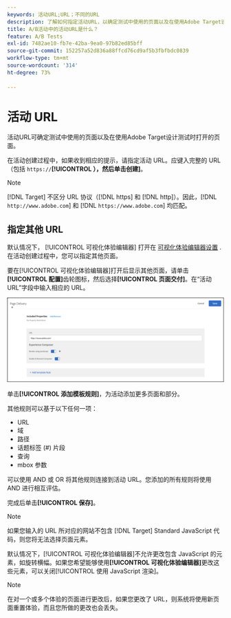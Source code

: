 ```yaml
---
keywords: 活动URL;URL；不同的URL
description: 了解如何指定活动URL，以确定测试中使用的页面以及在使用Adobe Target设计测试时打开的页面。
title: A/B活动中的活动URL是什么？
feature: A/B Tests
exl-id: 7482ae10-fb7e-42ba-9ea0-97b82ed85bff
source-git-commit: 152257a52d836a88ffcd76cd9af5b3fbfbdc0839
workflow-type: tm+mt
source-wordcount: '314'
ht-degree: 73%

---
```


# 活动 URL

活动URL可确定测试中使用的页面以及在使用Adobe Target设计测试时打开的页面。

在活动创建过程中，如果收到相应的提示，请指定活动 URL。应键入完整的 URL（包括 `https://`**[!UICONTROL ），然后单击创建]**。

>[!NOTE]
>
>[!DNL Target] 不区分 URL 协议（[!DNL https] 和 [!DNL http]）。因此，[!DNL `http://www.adobe.com`] 和 [!DNL `https://www.adobe.com`] 均匹配。

## 指定其他 URL

默认情况下， [!UICONTROL 可视化体验编辑器] 打开在 [可视化体验编辑器设置](/help/main/administrating-target/visual-experience-composer-set-up.md)
. 在活动创建过程中，您可以指定其他页面。

要在[!UICONTROL 可视化体验编辑器]打开后显示其他页面，请单击&#x200B;**[!UICONTROL 配置]**&#x200B;齿轮图标，然后选择&#x200B;**[!UICONTROL 页面交付]**。在“活动 URL”字段中输入相应的 URL。

![“页面交付”对话框](/help/main/c-activities/t-test-ab/t-test-create-ab/assets/url-config-new.png)

单击&#x200B;**[!UICONTROL 添加模板规则]**，为活动添加更多页面和部分。

其他规则可以基于以下任何一项：

* URL
* 域
* 路径
* 话题标签 (#) 片段
* 查询
* mbox 参数

可以使用 AND 或 OR 将其他规则连接到活动 URL。您添加的所有规则将使用 AND 进行相互评估。

完成后单击&#x200B;**[!UICONTROL 保存]**。

>[!NOTE]
>
>如果您输入的 URL 所对应的网站不包含 [!DNL Target] Standard JavaScript 代码，则您将无法选择页面元素。

默认情况下，[!UICONTROL 可视化体验编辑器]不允许更改包含 JavaScript 的元素，如旋转横幅。如果您希望能够使用&#x200B;**[!UICONTROL 可视化体验编辑器]**&#x200B;更改这些元素，可以关闭[!UICONTROL 使用 JavaScript 渲染]。

>[!NOTE]
>
>在对一个或多个体验的页面进行更改后，如果您更改了 URL，则系统将使用新页面重置体验，而且您所做的更改也会丢失。
